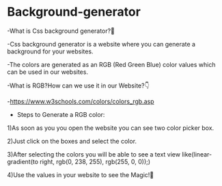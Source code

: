 # Background-generator
-What is Css background generator?🤔


-Css background generator is a website where you can generate a background for your websites.

-The colors are generated as an RGB (Red Green Blue) color values which can be used in our websites.



-What is RGB?How can we use it in our Website?👇

-https://www.w3schools.com/colors/colors_rgb.asp
 
 - Steps to Generate a RGB color:
 
 1)As soon as you you open the website you can see two color picker box.
 
 2)Just click on the boxes and select the color.
 
 3)After selecting the colors you will be able to see a text view like(linear-gradient(to right, rgb(0, 238, 255), rgb(255, 0, 0));)
 
 4)Use the values in your website to see the Magic!🧙‍
